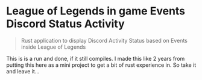 # League of Legends in game Events Discord Status Activity
> Rust application to display Discord Activity Status based on Events inside League of Legends

This is is a run and done, if it still compiles. I made this like 2 years from putting this here as a mini project to get a bit of rust experience in. So take it and leave it...
